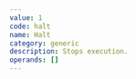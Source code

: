 ```yaml
---
value: 1
code: halt
name: Halt
category: generic
description: Stops execution.
operands: []
---
```

